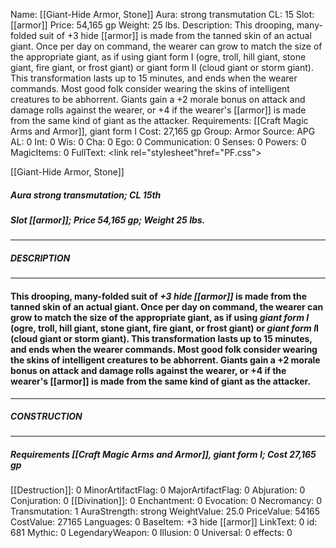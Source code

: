 Name: [[Giant-Hide Armor, Stone]]
Aura: strong transmutation
CL: 15
Slot: [[armor]]
Price: 54,165 gp
Weight: 25 lbs.
Description: This drooping, many-folded suit of +3 hide [[armor]] is made from the tanned skin of an actual giant. Once per day on command, the wearer can grow to match the size of the appropriate giant, as if using giant form I (ogre, troll, hill giant, stone giant, fire giant, or frost giant) or giant form II (cloud giant or storm giant). This transformation lasts up to 15 minutes, and ends when the wearer commands. Most good folk consider wearing the skins of intelligent creatures to be abhorrent. Giants gain a +2 morale bonus on attack and damage rolls against the wearer, or +4 if the wearer's [[armor]] is made from the same kind of giant as the attacker.
Requirements: [[Craft Magic Arms and Armor]], giant form I
Cost: 27,165 gp
Group: Armor
Source: APG
AL: 0
Int: 0
Wis: 0
Cha: 0
Ego: 0
Communication: 0
Senses: 0
Powers: 0
MagicItems: 0
FullText: <link rel="stylesheet"href="PF.css"><div class="heading"><p class="alignleft">[[Giant-Hide Armor, Stone]]</p><div style="clear: both;"></div></div><div><h5><b>Aura </b>strong transmutation; <b>CL </b>15th</h5><h5><b>Slot </b>[[armor]]; <b>Price </b>54,165 gp; <b>Weight </b>25 lbs.</h5></div><hr/><div><h5><b>DESCRIPTION</b></h5></div><hr/><div><h4><p>This drooping, many-folded suit of <i>+3 hide [[armor]]</i> is made from the tanned skin of an actual giant. Once per day on command, the wearer can grow to match the size of the appropriate giant, as if using <i>giant form I</i> (ogre, troll, hill giant, stone giant, fire giant, or frost giant) or <i>giant form I</i>I (cloud giant or storm giant). This transformation lasts up to 15 minutes, and ends when the wearer commands. Most good folk consider wearing the skins of intelligent creatures to be abhorrent. Giants gain a +2 morale bonus on attack and damage rolls against the wearer, or +4 if the wearer's [[armor]] is made from the same kind of giant as the attacker.</p></h4></div><hr/><div><h5><b>CONSTRUCTION</b></h5></div><hr/><div><h5><b>Requirements </b>[[Craft Magic Arms and Armor]], <i>giant form I</i>; <b>Cost </b>27,165 gp</h5></div>
[[Destruction]]: 0
MinorArtifactFlag: 0
MajorArtifactFlag: 0
Abjuration: 0
Conjuration: 0
[[Divination]]: 0
Enchantment: 0
Evocation: 0
Necromancy: 0
Transmutation: 1
AuraStrength: strong
WeightValue: 25.0
PriceValue: 54165
CostValue: 27165
Languages: 0
BaseItem: +3 hide [[armor]]
LinkText: 0
id: 681
Mythic: 0
LegendaryWeapon: 0
Illusion: 0
Universal: 0
effects: 0
